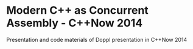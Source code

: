 Modern C++ as Concurrent Assembly - C++Now 2014
===============================================

Presentation and code materials of Doppl presentation in C++Now 2014
